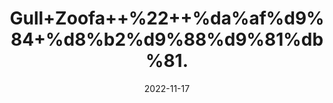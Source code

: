 ---
title: 'Gull+Zoofa++%22++%da%af%d9%84+%d8%b2%d9%88%d9%81%db%81.'
date: '2022-11-17' 
metatag: '' 
inventory: '0' 
draft: false 
# meta description 
shortDescripton: 'Dried+Hyssop+%22+It+helps+to+improve+menstrual+cramps+and+It+cure+sore+throat.'
description: 'Flower+%d9%be%da%be%d9%88%d9%84'
longdescription: ''
tags: ''
brand: ''
subCategory: ''
unit: '50 gm-Pk'
sellCount: '0'
featured: True
# product Price
price: '100.0'
# Product Short Description
shortDescription: 'Dried+Hyssop+%22+It+helps+to+improve+menstrual+cramps+and+It+cure+sore+throat.'
productID: '85C41F38-1329-ED11-9968-005056B3A416'
type: 'products'
category: 'Flower+%d9%be%da%be%d9%88%d9%84' 
thumnailproduct: 'https://eraconnect.blob.core.windows.net/product-images/aminsaddiquidawakhana/85C41F38-1329-ED11-9968-005056B3A416.webp' 
images:
  - image: 'https://eraconnect.blob.core.windows.net/product-images/aminsaddiquidawakhana/85C41F38-1329-ED11-9968-005056B3A416.webp'  
Variants:
---